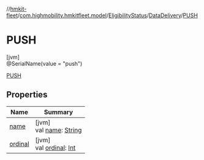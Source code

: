 //[hmkit-fleet](../../../../../index.md)/[com.highmobility.hmkitfleet.model](../../../index.md)/[EligibilityStatus](../../index.md)/[DataDelivery](../index.md)/[PUSH](index.md)

# PUSH

[jvm]\
@SerialName(value = &quot;push&quot;)

[PUSH](index.md)

## Properties

| Name | Summary |
|---|---|
| [name](../../-connectivity-status/-u-n-k-n-o-w-n/index.md#-372974862%2FProperties%2F-1829386432) | [jvm]<br>val [name](../../-connectivity-status/-u-n-k-n-o-w-n/index.md#-372974862%2FProperties%2F-1829386432): [String](https://kotlinlang.org/api/latest/jvm/stdlib/kotlin/-string/index.html) |
| [ordinal](../../-connectivity-status/-u-n-k-n-o-w-n/index.md#-739389684%2FProperties%2F-1829386432) | [jvm]<br>val [ordinal](../../-connectivity-status/-u-n-k-n-o-w-n/index.md#-739389684%2FProperties%2F-1829386432): [Int](https://kotlinlang.org/api/latest/jvm/stdlib/kotlin/-int/index.html) |
